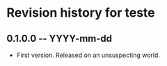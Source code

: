 # Revision history for teste

## 0.1.0.0 -- YYYY-mm-dd

* First version. Released on an unsuspecting world.

